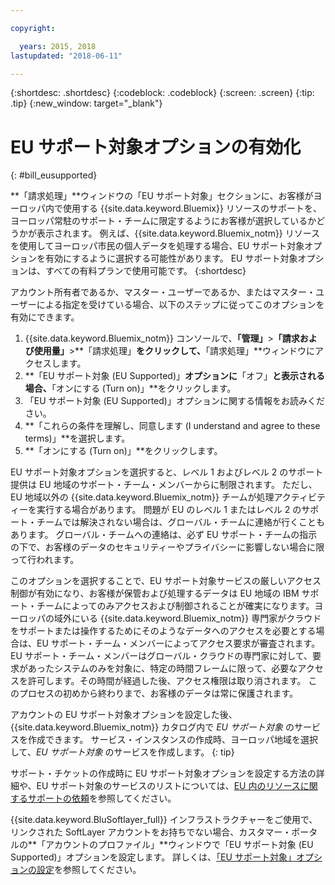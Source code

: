 ```yaml
---

copyright:

  years: 2015, 2018
lastupdated: "2018-06-11"

---
```


{:shortdesc: .shortdesc}
{:codeblock: .codeblock}
{:screen: .screen}
{:tip: .tip}
{:new_window: target="_blank"}

# EU サポート対象オプションの有効化
{: #bill_eusupported}

**「請求処理」**ウィンドウの「EU サポート対象」セクションに、お客様がヨーロッパ内で使用する {{site.data.keyword.Bluemix}} リソースのサポートを、ヨーロッパ常駐のサポート・チームに限定するようにお客様が選択しているかどうかが表示されます。 例えば、{{site.data.keyword.Bluemix_notm}} リソースを使用してヨーロッパ市民の個人データを処理する場合、EU サポート対象オプションを有効にするように選択する可能性があります。 EU サポート対象オプションは、すべての有料プランで使用可能です。
{:shortdesc}

アカウント所有者であるか、マスター・ユーザーであるか、またはマスター・ユーザーによる指定を受けている場合、以下のステップに従ってこのオプションを有効にできます。

1. {{site.data.keyword.Bluemix_notm}} コンソールで、**「管理」**>**「請求および使用量」**>**「請求処理」**をクリックして、**「請求処理」**ウィンドウにアクセスします。  
2. **「EU サポート対象 (EU Supported)」**オプションに**「オフ」**と表示される場合、**「オンにする (Turn on)」**をクリックします。
3. 「EU サポート対象 (EU Supported)」オプションに関する情報をお読みください。
4. **「これらの条件を理解し、同意します (I understand and agree to these terms)」**を選択します。
5. **「オンにする (Turn on)」**をクリックします。

EU サポート対象オプションを選択すると、レベル 1 およびレベル 2 のサポート提供は EU 地域のサポート・チーム・メンバーからに制限されます。 ただし、EU 地域以外の {{site.data.keyword.Bluemix_notm}} チームが処理アクティビティーを実行する場合があります。 問題が EU のレベル 1 またはレベル 2 のサポート・チームでは解決されない場合は、グローバル・チームに連絡が行くこともあります。 グローバル・チームへの連絡は、必ず EU サポート・チームの指示の下で、お客様のデータのセキュリティーやプライバシーに影響しない場合に限って行われます。

このオプションを選択することで、EU サポート対象サービスの厳しいアクセス制御が有効になり、お客様が保管および処理するデータは EU 地域の IBM サポート・チームによってのみアクセスおよび制御されることが確実になります。ヨーロッパの域外にいる {{site.data.keyword.Bluemix_notm}} 専門家がクラウドをサポートまたは操作するためにそのようなデータへのアクセスを必要とする場合は、EU サポート・チーム・メンバーによってアクセス要求が審査されます。 EU サポート・チーム・メンバーはグローバル・クラウドの専門家に対して、要求があったシステムのみを対象に、特定の時間フレームに限って、必要なアクセスを許可します。その時間が経過した後、アクセス権限は取り消されます。 このプロセスの初めから終わりまで、お客様のデータは常に保護されます。

アカウントの EU サポート対象オプションを設定した後、{{site.data.keyword.Bluemix_notm}} カタログ内で *EU サポート対象* のサービスを作成できます。 サービス・インスタンスの作成時、ヨーロッパ地域を選択して、*EU サポート対象* のサービスを作成します。
{: tip}

サポート・チケットの作成時に EU サポート対象オプションを設定する方法の詳細や、EU サポート対象のサービスのリストについては、[EU 内のリソースに関するサポートの依頼](/docs/get-support/howtogetsupport.html#eusupported)を参照してください。

{{site.data.keyword.BluSoftlayer_full}} インフラストラクチャーをご使用で、リンクされた SoftLayer アカウントをお持ちでない場合、カスタマー・ポータルの**「アカウントのプロファイル」**ウィンドウで「EU サポート対象 (EU Supported)」オプションを設定します。 詳しくは、[「EU サポート対象」オプションの設定](/docs/customer-portal/cpmanuserprof.html#cp_seteusupported)を参照してください。
